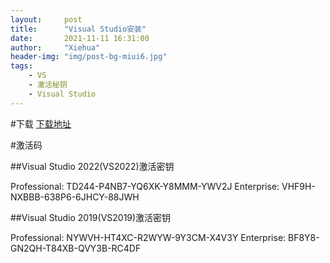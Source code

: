 ```yaml
---
layout:     post
title:      "Visual Studio安装"
date:       2021-11-11 16:31:00
author:     "Xiehua"
header-img: "img/post-bg-miui6.jpg"
tags:
    - VS
    - 激活秘钥
    - Visual Studio
---
```


#下载
[下载地址](https://visualstudio.microsoft.com/zh-hans/vs/)

#激活码

##Visual Studio 2022(VS2022)激活密钥

Professional:
  TD244-P4NB7-YQ6XK-Y8MMM-YWV2J
Enterprise:
  VHF9H-NXBBB-638P6-6JHCY-88JWH

##Visual Studio 2019(VS2019)激活密钥

Professional:
  NYWVH-HT4XC-R2WYW-9Y3CM-X4V3Y
Enterprise:
  BF8Y8-GN2QH-T84XB-QVY3B-RC4DF